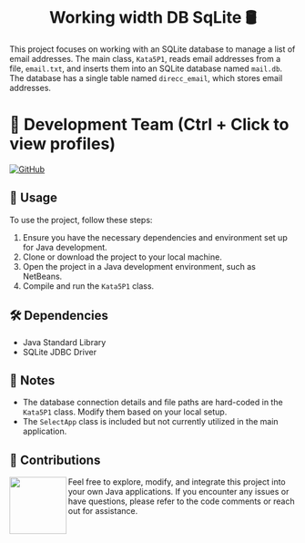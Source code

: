 <h1 align="center">Working width DB SqLite 🛢️</h1>

This project focuses on working with an SQLite database to manage a list of email addresses. The main class, `Kata5P1`, reads email addresses from a file, `email.txt`, and inserts them into an SQLite database named `mail.db`. The database has a single table named `direcc_email`, which stores email addresses.

# 👥 Development Team (Ctrl + Click to view profiles)

[![GitHub](https://img.shields.io/badge/GitHub-Alejandro%20David%20Arzola%20Saavedra-blue?style=flat-square&logo=github)](https://github.com/AlejandroDavidArzolaSaavedra)

## 🚀 Usage
To use the project, follow these steps:

1. Ensure you have the necessary dependencies and environment set up for Java development.
2. Clone or download the project to your local machine.
3. Open the project in a Java development environment, such as NetBeans.
4. Compile and run the `Kata5P1` class.

## 🛠️ Dependencies
- Java Standard Library
- SQLite JDBC Driver

## 📝 Notes
- The database connection details and file paths are hard-coded in the `Kata5P1` class. Modify them based on your local setup.
- The `SelectApp` class is included but not currently utilized in the main application.

## 🤝 Contributions

<img align="left" width="100" height="100" src="https://github.com/AlejandroDavidArzolaSaavedra/Kata-Working-With-Sqlite/assets/90756437/f83020eb-76e4-4224-87e4-ae2a2d370b05g"></a>
Feel free to explore, modify, and integrate this project into your own Java applications. If you encounter any issues or have questions, please refer to the code comments or reach out for assistance.
